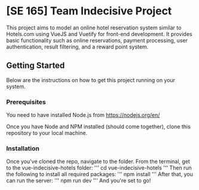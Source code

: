 # [SE 165] Team Indecisive Project
This project aims to model an online hotel reservation system similar to Hotels.com using VueJS and Vuetify for front-end development. It provides basic functionality such as online reservations, payment processing, user authentication, result filtering, and a reward point system.

## Getting Started
Below are the instructions on how to get this project running on your system.

### Prerequisites
You need to have installed Node.js from https://nodejs.org/en/

Once you have Node and NPM installed (should come together), clone this repository to your local machine.

### Installation
Once you've cloned the repo, navigate to the folder. From the terminal, get to the vue-indecisive-hotels folder:
'''
cd vue-indecisive-hotels
'''
Then run the following to install all required packages:
'''
npm install
'''
After that, you can run the server:
'''
npm run dev
'''
And you're set to go!